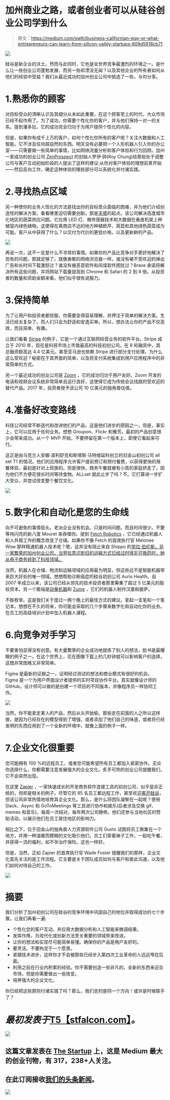 # 加州商业之路，或者创业者可以从硅谷创业公司学到什么

> 原文：<https://medium.com/swlh/business-californian-way-or-what-entrepreneurs-can-learn-from-silicon-valley-startups-809d5918cb71>

![](img/252ee9e6a277189fabb453f71f5e7616.png)

硅谷是新企业的沃土。然而与此同时，它也是全世界竞争最激烈的环境之一。是什么让一些创业公司蓬勃发展，而另一些却湮没无闻？以及其他企业的所有者如何从他们的经验中受益？我们从最近成功的加州创业公司中挑选了一些，与你分享。

# 1.熟悉你的顾客

对目标受众的清晰认识及其细分从未如此重要。在这个顾客至上的时代，大众市场已经不起作用了。为了成功，你需要个性化你的客户，并与他们保持一对一的关系。提到潘多拉，它的成功完全归功于为用户提供个性化的内容。

但是，如果你有成千上万的客户，如何个性化你所有的客户呢？关注大数据和人工智能。它不涉及任何超自然的东西。明天没有必要把一个人形机器人引入你的办公室——只需要做一些简单的事情，比如网络流量分析和客户体验和行为回顾。加州一家成功的创业公司 [ZenProspect](https://www.zenprospect.com/) 的创始人罗伊·钟(Roy Chung)给那些处于调整公司与客户互动初始阶段的人提出了这样的建议:从你对客户体验的理想前景开始——然后反向工作，确定这种体验的哪些部分可以系统化并付诸实践。

# 2.寻找热点区域

另一种使你的业务人性化的方法是找出你的目标受众面临的困难，并为他们介绍创造性的解决方案。看看哪里迫切需要创新。那是[丰盛](https://www.plenty.ag/sf/)的起点。该公司解决高度城市化地区的蔬菜供应问题。它应用 LED 灯、微传感器技术和大数据在垂直机架上种植室内绿色植物。这使得在离商店不远的地方种植欧芹、莴苣和其他绿色蔬菜成为可能。客户从中获得了什么？以交付为代价的更低价格，以及更新鲜的产品。

![](img/0b14f25d72a73ca0afca24b256684c8b.png)

再说一次，这不一定是什么不寻常的事情。如果你的产品比竞争对手更好地解决了现有的问题，那就足够了。就像勇敢的网络浏览器一样。谁没有被不受欢迎的弹出广告和长时间下载激怒过？谁没有被恶意软件和间谍软件困扰过？Brave 承诺将解决所有这些问题，并将网站下载量提高到 Chrome 和 Safari 的 2 到 8 倍。从投资者的数量和资助金额来看，他们似乎很有说服力。

# 3.保持简单

为了让用户和投资者都信服，你需要变得容易理解，并押注于简单的解决方案。生活已经太复杂了。而人们只会为舒适和安逸买单。所以，想办法让你的产品不仅高效，而且简单、有趣。

让我们看看 [Stripe](https://stripe.com/) 的例子，它是一个通过互联网经营业务的软件平台。Stripe 成立于 2010 年，现在是科技市场上市值最高的科技初创公司。在 8 轮融资中，其总融资额高达 4.4 亿美元。甚至亚马逊也依赖 Stripe 进行部分支付处理。为什么这么受欢迎？秘密在于其界面的简单，以及将支付系统集成到用户应用程序中的非常简单的方式。

另一个最近成功的创业公司是 [Zoom](https://zoom.us/) ，它的成功归功于用户友好。Zoom 开发的电话和视频会议系统非常简单且运行良好，这使得它成为传统会议线路的受欢迎的替代产品。2017 年，投资者授予该公司 10 亿美元的独角兽估值。

# 4.准备好改变路线

科技公司经常不断迭代和改进他们的产品，这是他们进步的原因之一。但是，事实上，它可以应用于任何业务。想想 Groupon、Flickr 和雅芳。最初的产品创意很少会带来成功。从一个 MVP 开始，不要停留在第一个版本上，即使它看起来可行。

这正是由乌克兰人安娜·波利舒克和斯塔斯·马特维延科创立的旧金山初创公司 all set T1 的情况。他们的应用程序允许客户提前预订和预付餐费，以获得更快的用餐体验，最初是针对上班族的。但是很快，商务午餐就被有小孩的家庭挤走了，因为他们不方便花很长时间等待食物。ALLset 就此止步了吗？不。它打算进一步扩大受众，并尝试改变整个餐饮文化。

![](img/f1d9abedb74164ddcab917fda311ec82.png)

# 5.数字化和自动化是您的生命线

向不可避免的事情低头。老派企业没有机会。只是时间问题。而且时间很少。不要等待闪亮的新八度 Mouret 来吞噬你。提到 [Fetch Robotics](https://fetchrobotics.com/) ，它已经通过机器人和人并肩工作的概念改变了仓储。如果你不像 Fetch 的首席执行官 Melonee Wise 那样精通机器人技术呢？嗯，这并没有阻止来自 Shippo 的[劳拉·伯伦斯，另一家繁荣的加州创业公司。当劳拉意识到旧的运输方式已经过时得无可救药时，她从电子商务转到了科技领域。](https://stfalcon.com/en/blog/post/women-in-IT)

当然，机器人在仓储、物流和运输领域的应用最为明显，但这些远不是智能机器带来巨大好处的唯一领域。想想帮助诊断癌症的硅谷初创公司 Auris Health。自 2007 年成立以来，该公司已经从领先的技术投资者那里筹集了超过 5 亿美元的股权资本。另一个极端是[动量机器](http://momentummachines.com/)和 [Zume](https://zumepizza.com/) ，它们的机器人制作汉堡和披萨。

不胜枚举。这是我们关于度过一两个晚上的最佳方式的建议。拿起一支笔和一个笔记本，想想在不久的将来，你可能会采取的几个步骤来数字化和自动化你的业务。在员工的高级培训计划中加入机器人课程。

# 6.向竞争对手学习

不要害怕显得没有创意。有大量繁荣的企业成功地提炼了别人的想法，脸书是最耀眼的例子之一。在这个世界上，花在图像下载上的几秒钟就可以影响客户的选择，这既非常困难又非常简单。

Figma 是最新的证据之一，证明经过测试的想法和商业模式有很好的机会。Figma 是一个为用户界面设计者提供的实时项目协作平台。其实就像设计师的 GitHub。设计师可以做的是创建一个项目的不同版本，并像程序员一样协同工作。

![](img/7efcc8867c61c00855e01360c5472511.png)

当然，你不能拿走某人的产品，然后从头开始偷。那些走在前面的人之所以这样做，是因为已经存在的模型得到了增强，或者添加了他们自己的味道，或者将已经发明的东西应用到了一个全新的环境中，就像上面的例子一样。

# 7.企业文化很重要

您可能拥有 100 %的远程员工，或者您可能希望所有员工都加入紧密协作。无论你选择什么，你都需要注意发展强大的企业文化。炙手可热的创业公司提醒我们，它不会突然出现。

在这里 [Zapier](https://zapier.com/) ，一家快速成长的开发商务软件连接工具的初创公司，似乎是非正统的，但却是相关的例子。尽管它的 85 名员工都远程工作，甚至欢迎[离开硅谷](https://www.thrillist.com/news/nation/zapier-ceo-paying-employees-10000-to-leave-bay-area)，但该公司非常热情地培育其企业文化。那么，是什么将团队凝聚在一起呢？使用 Slack、Async 和 GoToMeetings 等工具进行协作和娱乐(后者涉及交换 gif、memes 和音乐)，每周一次结对，每年两次公司静修。他们还参与当地社区的赞助活动，以展示他们在员工居住地区的影响力。

相比之下，位于旧金山的独角兽人力资源软件公司 Gusto 试图将员工聚集在一个地方，并用一种温暖而模糊的文化吸引他们，员工们穿着袜子工作，一起吃午餐，并获得一流的福利，如不孕治疗保险。这也一样好。

但是，当然，正如 Zapier 的首席执行官 Wade Foster 提醒我们的那样，企业文化首先关注的是工作流程。它主要是关于团队成员如何与客户和彼此沟通，以及他们如何对待自己的工作。

![](img/5cbeee5d01c4ef3875c989f97015c76c.png)

# 摘要

我们分析了加州初创公司在硅谷的竞争环境中巩固自己的地位并取得成功的七个步骤。让我们再看一遍:

*   个性化您的客户互动，并应用大数据分析和人工智能来微调结果。
*   发挥作用，为现代化或创新方法至关重要的领域带来改进。
*   让你的想法和实现尽可能简单易懂。确保你的产品是用户友好的。
*   要灵活。不要拘泥于一个愿景。
*   紧跟技术进步，这样你才不会被那些已经步入第四次工业革命的人远远甩在后面。
*   利用之前在行业内积累的经验。你不需要创造一些非凡的、全新的东西来迎合市场，但是你需要做出一些改变。
*   培养强大的企业文化。

你已经把这些原则付诸实践了吗？那么，我们走的是同一个方向！或许是时候联手了？

# *最初发表于*[T5【stfalcon.com】](https://stfalcon.com/en/blog/post/what-we-can-learn-from-californian-startups)*。*

[![](img/308a8d84fb9b2fab43d66c117fcc4bb4.png)](https://medium.com/swlh)

## 这篇文章发表在 [The Startup](https://medium.com/swlh) 上，这是 Medium 最大的创业刊物，有 317，238+人关注。

## 在此订阅接收[我们的头条新闻](http://growthsupply.com/the-startup-newsletter/)。

[![](img/b0164736ea17a63403e660de5dedf91a.png)](https://medium.com/swlh)
